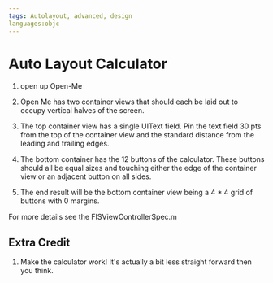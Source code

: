 ```yaml
---
tags: Autolayout, advanced, design
languages:objc
---
```


# Auto Layout Calculator

  1. open up Open-Me
  2. Open Me has two container views that should each be laid out to occupy vertical halves of the screen.  
  3. The top container view has a single UIText field.  Pin the text field 30 pts from the top of the container view and the standard distance from the leading and trailing edges. 
  4. The bottom container has the 12 buttons of the calculator.  These buttons should all be equal sizes and touching either the edge of the container view or an adjacent button on all sides.  

  5.  The end result will be the bottom container view being a 4 * 4 grid of buttons with 0 margins.

  For more details see the FISViewControllerSpec.m   

## Extra Credit

  1. Make the calculator work! It's actually a bit less straight forward then
     you think.


